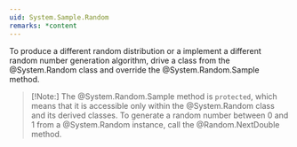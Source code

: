 ```yaml
---
uid: System.Sample.Random
remarks: *content
---
```

To produce a different random distribution or a implement a different random number generation algorithm, drive a class from the @System.Random class and override the @System.Random.Sample method.

> [!Note:]
> The @System.Random.Sample method is `protected`, which means that it is accessible only within the @System.Random class and its derived classes. To generate a random number between 0 and 1 from a @System.Random instance, call the @Random.NextDouble method.
